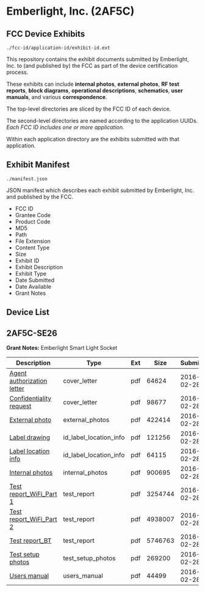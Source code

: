 # Emberlight, Inc. (2AF5C)
## FCC Device Exhibits

```
./fcc-id/application-id/exhibit-id.ext
```

This repository contains the exhibit documents submitted by Emberlight, Inc. to (and published by) the FCC as part of the device certification process.

These exhibits can include **internal photos**, **external photos**, **RF test reports**, **block diagrams**, **operational descriptions**, **schematics**, **user manuals**, and various **correspondence**.

The top-level directories are sliced by the FCC ID of each device.

The second-level directories are named according to the application UUIDs. *Each FCC ID includes one or more application.*

Within each application directory are the exhibits submitted with that application. 

## Exhibit Manifest

```
./manifest.json
```

JSON manifest which describes each exhibit submitted by Emberlight, Inc. and published by the FCC.

- FCC ID
- Grantee Code
- Product Code
- MD5
- Path
- File Extension
- Content Type
- Size
- Exhibit ID
- Exhibit Description
- Exhibit Type
- Date Submitted
- Date Available
- Grant Notes

## Device List
## 2AF5C-SE26
**Grant Notes:** Emberlight Smart Light Socket

| Description | Type | Ext | Size | Submitted | Available |
| ----------- | ---- | --- | ---- | --------- | --------- |
| [Agent authorization letter](2AF5C-SE26/a407eafca29569adb2554e9cdfdea9a8/2914204.pdf) | cover_letter | pdf | 64624 | 2016-02-28 | 2016-02-28 |
| [Confidentiality request](2AF5C-SE26/a407eafca29569adb2554e9cdfdea9a8/2914205.pdf) | cover_letter | pdf | 98677 | 2016-02-28 | 2016-02-28 |
| [External photo](2AF5C-SE26/a407eafca29569adb2554e9cdfdea9a8/2914208.pdf) | external_photos | pdf | 422414 | 2016-02-28 | 2016-02-28 |
| [Label drawing](2AF5C-SE26/a407eafca29569adb2554e9cdfdea9a8/2914206.pdf) | id_label_location_info | pdf | 121256 | 2016-02-28 | 2016-02-28 |
| [Label location info](2AF5C-SE26/a407eafca29569adb2554e9cdfdea9a8/2914207.pdf) | id_label_location_info | pdf | 64115 | 2016-02-28 | 2016-02-28 |
| [Internal photos](2AF5C-SE26/a407eafca29569adb2554e9cdfdea9a8/2914209.pdf) | internal_photos | pdf | 900695 | 2016-02-28 | 2016-02-28 |
| [Test report_WiFi_Part 1](2AF5C-SE26/a407eafca29569adb2554e9cdfdea9a8/2914210.pdf) | test_report | pdf | 3254744 | 2016-02-28 | 2016-02-28 |
| [Test report_WiFi_Part 2](2AF5C-SE26/a407eafca29569adb2554e9cdfdea9a8/2914211.pdf) | test_report | pdf | 4938007 | 2016-02-28 | 2016-02-28 |
| [Test report_BT](2AF5C-SE26/a407eafca29569adb2554e9cdfdea9a8/2914212.pdf) | test_report | pdf | 5746763 | 2016-02-28 | 2016-02-28 |
| [Test setup photos](2AF5C-SE26/a407eafca29569adb2554e9cdfdea9a8/2914213.pdf) | test_setup_photos | pdf | 269200 | 2016-02-28 | 2016-02-28 |
| [Users manual](2AF5C-SE26/a407eafca29569adb2554e9cdfdea9a8/2914214.pdf) | users_manual | pdf | 44499 | 2016-02-28 | 2016-02-28 |

